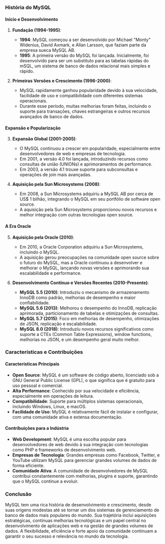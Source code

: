 ### História do MySQL

#### Início e Desenvolvimento

1. **Fundação (1994-1995)**:
   - **1994**: MySQL começou a ser desenvolvido por Michael "Monty" Widenius, David Axmark, e Allan Larsson, que faziam parte da empresa sueca MySQL AB.
   - **1995**: A primeira versão do MySQL foi lançada. Inicialmente, foi desenvolvido para ser um substituto para as tabelas rápidas do mSQL, um sistema de banco de dados relacional mais simples e rápido.

2. **Primeiras Versões e Crescimento (1996-2000)**:
   - MySQL rapidamente ganhou popularidade devido à sua velocidade, facilidade de uso e compatibilidade com diferentes sistemas operacionais.
   - Durante esse período, muitas melhorias foram feitas, incluindo o suporte para transações, chaves estrangeiras e outros recursos avançados de banco de dados.

#### Expansão e Popularização

3. **Expansão Global (2001-2005)**:
   - O MySQL continuou a crescer em popularidade, especialmente entre desenvolvedores de web e empresas de tecnologia.
   - Em 2001, a versão 4.0 foi lançada, introduzindo recursos como consultas de união (UNIONs) e aprimoramentos de performance.
   - Em 2003, a versão 4.1 trouxe suporte para subconsultas e operações de join mais avançadas.

4. **Aquisição pela Sun Microsystems (2008)**:
   - Em 2008, a Sun Microsystems adquiriu a MySQL AB por cerca de US$ 1 bilhão, integrando o MySQL em seu portfólio de software open source.
   - A aquisição pela Sun Microsystems proporcionou novos recursos e melhor integração com outras tecnologias open source.

#### A Era Oracle

5. **Aquisição pela Oracle (2010)**:
   - Em 2010, a Oracle Corporation adquiriu a Sun Microsystems, incluindo o MySQL.
   - A aquisição gerou preocupações na comunidade open source sobre o futuro do MySQL, mas a Oracle continuou a desenvolver e melhorar o MySQL, lançando novas versões e aprimorando sua escalabilidade e performance.

6. **Desenvolvimento Contínuo e Versões Recentes (2010-Presente)**:
   - **MySQL 5.5 (2010)**: Introduziu o mecanismo de armazenamento InnoDB como padrão, melhorias de desempenho e maior confiabilidade.
   - **MySQL 5.6 (2013)**: Melhorou o desempenho do InnoDB, replicação aprimorada, particionamento de tabelas e otimizações de consultas.
   - **MySQL 5.7 (2015)**: Foco em melhorias de desempenho, otimizações de JSON, replicação e escalabilidade.
   - **MySQL 8.0 (2018)**: Introduziu novos recursos significativos como suporte a CTEs (Common Table Expressions), window functions, melhorias no JSON, e um desempenho geral muito melhor.

### Características e Contribuições

#### Características Principais

- **Open Source**: MySQL é um software de código aberto, licenciado sob a GNU General Public License (GPL), o que significa que é gratuito para uso pessoal e comercial.
- **Alta Performance**: Conhecido por sua velocidade e eficiência, especialmente em operações de leitura.
- **Compatibilidade**: Suporte para múltiplos sistemas operacionais, incluindo Windows, Linux, e macOS.
- **Facilidade de Uso**: MySQL é relativamente fácil de instalar e configurar, com uma comunidade ativa e extensa documentação.

#### Contribuições para a Indústria

- **Web Development**: MySQL é uma escolha popular para desenvolvedores de web devido à sua integração com tecnologias como PHP e frameworks de desenvolvimento web.
- **Empresas de Tecnologia**: Grandes empresas como Facebook, Twitter, e YouTube utilizam MySQL para gerenciar grandes volumes de dados de forma eficiente.
- **Comunidade Ativa**: A comunidade de desenvolvedores de MySQL contribui constantemente com melhorias, plugins e suporte, garantindo que o MySQL continue a evoluir.

### Conclusão

MySQL tem uma rica história de desenvolvimento e crescimento, desde suas origens modestas até se tornar um dos sistemas de gerenciamento de banco de dados mais populares do mundo. Sua trajetória inclui aquisições estratégicas, contínuas melhorias tecnológicas e um papel central no desenvolvimento de aplicações web e na gestão de grandes volumes de dados. A flexibilidade, eficiência e forte apoio da comunidade continuam a garantir o seu sucesso e relevância no mundo da tecnologia.
